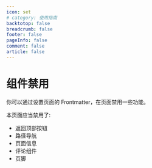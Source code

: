 ```yaml
---
icon: set
# category: 使用指南
backtotop: false
breadcrumb: false
footer: false
pageInfo: false
comment: false
article: false
---
```


# 组件禁用

你可以通过设置页面的 Frontmatter，在页面禁用一些功能。

本页面应当禁用了:

- 返回顶部按钮
- 路径导航
- 页面信息
- 评论组件
- 页脚
